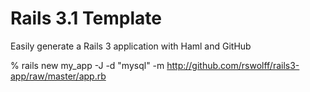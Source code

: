 Rails 3.1 Template
==============================================

Easily generate a Rails 3 application with Haml and GitHub

% rails new my_app -J -d "mysql" -m http://github.com/rswolff/rails3-app/raw/master/app.rb